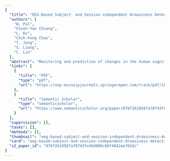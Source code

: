 ```yaml
---
{
  "title": "EEG-Based Subject- and Session-independent Drowsiness Detection: An Unsupervised Approach",
  "authors": [
    "N. Pal",
    "Chien-Yao Chuang",
    "L. Ko",
    "Chih-Feng Chao",
    "T. Jung",
    "S. Liang",
    "C. Lin"
  ],
  "abstract": "Monitoring and prediction of changes in the human cognitive states, such as alertness and drowsiness, using physiological signals are very important for driver's safety. Typically, physiological studies on real-time detection of drowsiness usually use the same model for all subjects. However, the relatively large individual variability in EEG dynamics relating to loss of alertness implies that for many subjects, group statistics may not be useful to accurately predict changes in cognitive states. Researchers have attempted to build subject-dependent models based on his/her pilot data to account for individual variability. Such approaches cannot account for the cross-session variability in EEG dynamics, which may cause problems due to various reasons including electrode displacements, environmental noises, and skin-electrode impedance. Hence, we propose an unsupervised subject- and session-independent approach for detection departure from alertness in this study. Experimental results showed that the EEG power in the alpha-band (as well as in the theta-band) is highly correlated with changes in the subject's cognitive state with respect to drowsiness as reflected through his driving performance. This approach being an unsupervised and session-independent one could be used to develop a useful system for noninvasive monitoring of the cognitive state of human operators in attention-critical settings.",
  "links": [
    {
      "title": "PDF",
      "type": "pdf",
      "url": "https://asp-eurasipjournals.springeropen.com/track/pdf/10.1155/2008/519480"
    },
    {
      "title": "Semantic Scholar",
      "type": "semanticscholar",
      "url": "https://www.semanticscholar.org/paper/078f2610587a70743fe45d080c88f4042ee783dc"
    }
  ],
  "supervision": [],
  "tasks": [],
  "methods": [],
  "thumbnail": "eeg-based-subject-and-session-independent-drowsiness-detection-an-unsupervised-approach-thumb.jpg",
  "card": "eeg-based-subject-and-session-independent-drowsiness-detection-an-unsupervised-approach-card.jpg",
  "s2_paper_id": "078f2610587a70743fe45d080c88f4042ee783dc"
}
---
```



